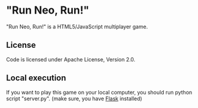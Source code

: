"Run Neo, Run!"
============

"Run Neo, Run!" is a HTML5/JavaScript multiplayer game.

License
-------

Code is licensed under Apache License, Version 2.0.

Local execution
---------

If you want to play this game on your local computer,
you should run python script "server.py".
(make sure, you have [Flask](http://flask.pocoo.org/) installed)